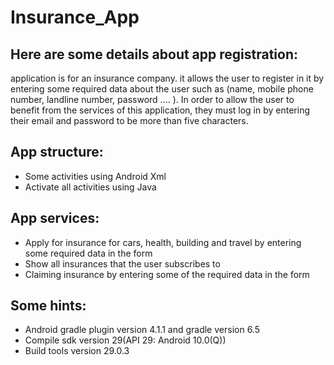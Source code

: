 # Insurance_App
## Here are some details about  app registration:
application is for an insurance company.
it allows the user to register in it by entering some required data about the user such as (name, mobile phone number, landline number, password .... ). In order to allow the user to benefit from the services of this application, they must log in by entering their email and password to be more than five characters.
## App structure:
- Some activities using Android Xml
- Activate all activities using Java
## App services:
- Apply for insurance for cars, health, building and travel by entering some required data in the form
- Show all insurances that the user subscribes to
- Claiming insurance by entering some of the required data in the form
## Some hints:
- Android gradle plugin version 4.1.1 and gradle version 6.5
- Compile sdk version 29(API 29: Android 10.0(Q))
- Build tools version 29.0.3
